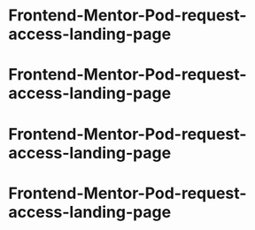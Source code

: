 # Frontend-Mentor-Pod-request-access-landing-page
# Frontend-Mentor-Pod-request-access-landing-page
# Frontend-Mentor-Pod-request-access-landing-page
# Frontend-Mentor-Pod-request-access-landing-page
